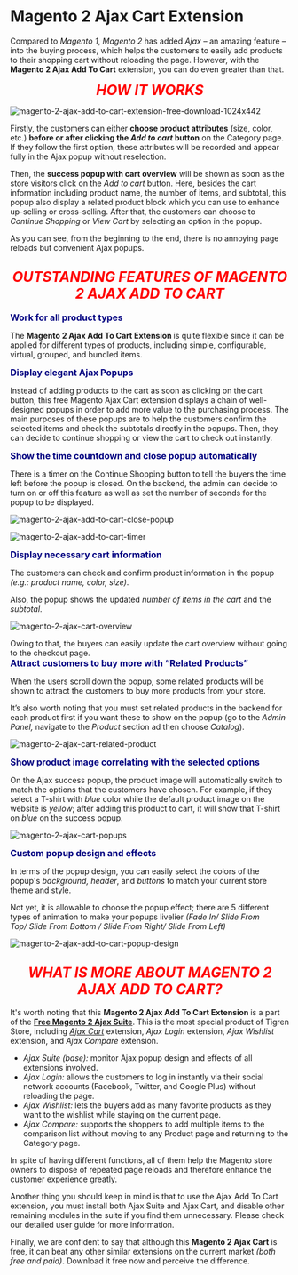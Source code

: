 # Magento 2 Ajax Cart Extension

Compared to <em>Magento 1</em>, <em>Magento 2</em> has added <em>Ajax</em> – an amazing feature – into the buying process, which helps the customers to easily add products to their shopping cart without reloading the page. However, with the <b>Magento 2 Ajax Add To Cart</b> extension, you can do even greater than that.

</div>
<p style="text-align: center;"><span style="font-size: 25px; font-style: italic; color: #ff0000;"><strong>
HOW IT WORKS</strong></span></p>

![magento-2-ajax-add-to-cart-extension-free-download-1024x442](https://user-images.githubusercontent.com/26241389/162177750-d6157028-bc69-42d0-abca-8e12ae045e0b.jpg)

Firstly, the customers can either <strong>choose product attributes</strong> (size, color, etc.) <strong>before or after clicking the <em>Add to cart</em> button</strong> on the Category page. If they follow the first option, these attributes will be recorded and appear fully in the Ajax popup without reselection.

Then, the <strong>success popup with cart overview</strong> will be shown as soon as the store visitors click on the <em>Add to cart</em> button. Here, besides the cart information including product name, the number of items, and subtotal, this popup also display a related product block which you can use to enhance up-selling or cross-selling. After that, the customers can choose to <em>Continue Shopping</em> or <em>View Cart</em> by selecting an option in the popup.

As you can see, from the beginning to the end, there is no annoying page reloads but convenient Ajax popups.
<h2 style="text-align: center;"><span style="font-size: 25px; font-style: italic; color: #ff0000;"><strong>
OUTSTANDING FEATURES OF MAGENTO 2 AJAX ADD TO CART</strong></span></h2>
<span style="font-size: medium; color: #000080;"><strong>Work for all product types</strong></span>

<span style="font-weight: normal;">The <strong>Magento 2 Ajax Add To Cart Extension </strong>is quite flexible since it can be applied for different types of products, including simple, configurable, virtual, grouped, and bundled items.
</span>

<span style="font-size: medium; color: #000080;"><strong>Display elegant Ajax Popups</strong></span>

<span style="font-weight: normal;">Instead of adding products to the cart as soon as clicking on the cart button,
this free Magento Ajax Cart extension displays a chain of well-designed popups in order to add more value to the purchasing process.
The main purposes of these popups are to help the customers confirm the selected items and check the subtotals directly in the popups.
Then, they can decide to continue shopping or view the cart to check out instantly.</span>

<div class="row col2-set">
<div class="col-md-6 col-1"><span style="font-size: medium; color: #000080;"><strong>
Show the time countdown and close popup automatically</strong></span>
  
<span style="font-weight: normal;">There is a timer on the Continue Shopping button to tell the buyers the time left before the popup is closed.
On the backend, the admin can decide to turn on or off this feature as well as set the number of seconds for the popup to be displayed.</span>
  

  ![magento-2-ajax-add-to-cart-close-popup](https://user-images.githubusercontent.com/26241389/162177887-3f13e0f8-ccfe-4bdf-a13c-4fbea1297334.png)

![magento-2-ajax-add-to-cart-timer](https://user-images.githubusercontent.com/26241389/162177949-d7bad49b-61be-49e4-89ae-cf6ee6e05696.png)

  <div class="col-md-6 col-2"><span style="font-size: medium; color: #000080;"><strong>Display necessary cart information</strong></span>
    
<span style="font-weight: normal;">The customers can check and confirm product information in the popup <em>(e.g.: product name, color, size)</em>.
  
Also, the popup shows the updated <em>number of items in the cart</em> and the <em>subtotal</em>.</span></div>
  
  ![magento-2-ajax-cart-overview](https://user-images.githubusercontent.com/26241389/162178146-afd2b874-5a83-4ed1-b384-00e1e3774816.png)

<div class="col-md-6 col-2">Owing to that, the buyers can easily update the cart overview without going to the checkout page.</div>

<div class="col-md-6 col-1"><span style="font-size: medium; color: #000080;"><strong>
Attract customers to buy more with “Related Products”</strong></span>
  
<span style="font-weight: normal;">When the users scroll down the popup, some related products will be shown to attract the customers to buy more products from your store.
  
It’s also worth noting that you must set related products in the backend for each product first if you want these to show on the popup (go to the <em>Admin Panel, </em>navigate to the <em>Product</em> section ad then choose<em> Catalog</em>).</span></div>
  
  ![magento-2-ajax-cart-related-product](https://user-images.githubusercontent.com/26241389/162178310-99cd3e13-8323-4853-b3be-83b107e18164.png)

<span style="font-size: medium; color: #000080;"><strong>Show product image correlating with the selected options</strong></span>

<span style="font-weight: normal;">On the Ajax success popup, the product image will automatically switch to match the options that the customers have chosen.
For example, if they select a T-shirt with <em>blue</em> color while the default product image on the website is <em>yellow</em>; after adding this product to cart, it will show that T-shirt on <em>blue</em> on the success popup.
</span>
    
  ![magento-2-ajax-cart-popups](https://user-images.githubusercontent.com/26241389/162178443-dab4bc95-cfa0-49fc-a9bb-50c4ce8bd9c9.png)

<div class="col-md-6 col-1"><span style="font-size: medium; color: #000080;"><strong>
Custom popup design and effects</strong></span>
  
<span style="font-weight: normal;">In terms of the popup design, you can easily select the colors of the popup's <em>background, header</em>, and <em>buttons</em> to match your current store theme and style.
  
Not yet, it is allowable to choose the popup effect; there are 5 different types of animation to make your popups livelier <em>(Fade In/ Slide From Top/ Slide From Bottom / Slide From Right/ Slide From Left)</em>
  
![magento-2-ajax-add-to-cart-popup-design](https://user-images.githubusercontent.com/26241389/162178527-5073113f-5376-4768-87e9-68b3b8326816.png)

  <h2 style="text-align: center;"><span style="font-size: 25px; font-style: italic; color: #ff0000;"><strong>
WHAT IS MORE ABOUT MAGENTO 2 AJAX ADD TO CART?</strong></span></h2>
<div class="feature-img">

It's worth noting that this <strong>Magento 2 Ajax Add To Cart Extension </strong>is a part of the <a href="https://www.tigren.com/product/ajax-suite-magento-2/" target="_blank" rel="noopener noreferrer"><strong>Free Magento 2 Ajax Suite</strong></a>. This is the most special product of Tigren Store, including <em><span style="text-decoration: underline;">Ajax Cart</span></em> extension, <em>Ajax Login</em> extension, <em>Ajax Wishlist</em> extension, and <em>Ajax Compare</em> extension.
<ul>
 	<li><em>Ajax Suite (base):</em> monitor Ajax popup design and effects of all extensions involved.</li>
 	<li><em>Ajax Login:</em> allows the customers to log in instantly via their social network accounts (Facebook, Twitter, and Google Plus) without reloading the page.</li>
 	<li><em>Ajax Wishlist:</em> lets the buyers add as many favorite products as they want to the wishlist while staying on the current page.</li>
 	<li><em>Ajax Compare:</em> supports the shoppers to add multiple items to the comparison list without moving to any Product page and returning to the Category page.</li>
</ul>
In spite of having different functions, all of them help the Magento store owners to dispose of repeated page reloads and therefore enhance the customer experience greatly.

</div>
<div class="feature-img">

Another thing you should keep in mind is that to use the Ajax Add To Cart extension, you must install both Ajax Suite and Ajax Cart, and disable other remaining modules in the suite if you find them unnecessary. Please check our detailed user guide for more information.

</div>
</div>
<div class="feature-img">Finally, we are confident to say that although this <strong>Magento 2 Ajax Cart</strong> is free, it can beat any other similar extensions on the current market <em>(both free and paid)</em>. Download it free now and perceive the difference.</div>
<div class="feature-img"></div>
<div class="list-features" style="text-align: justify;"></div>
